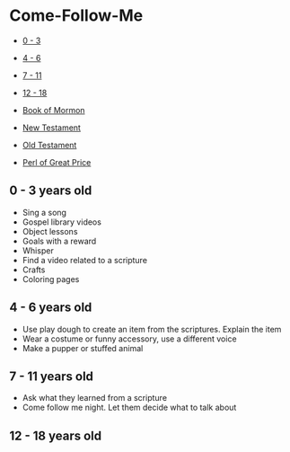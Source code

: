 # Come-Follow-Me

* [0 - 3](#toddler)
* [4 - 6](#preschool)
* [7 - 11](#elementary)
* [12 - 18](#teen)

* [Book of Mormon](#bom.md)
* [New Testament](#new_testament.md)
* [Old Testament](#old_testament.md)
* [Perl of Great Price](#pgp.md)

<h2 id="toddler">0 - 3 years old</h2>

* Sing a song
* Gospel library videos
* Object lessons
* Goals with a reward
* Whisper
* Find a video related to a scripture
* Crafts
* Coloring pages

<h2 id="preschool">4 - 6 years old</h2>

* Use play dough to create an item from the scriptures. Explain the item
* Wear a costume or funny accessory, use a different voice
* Make a pupper or stuffed animal


<h2 id="elementary">7 - 11 years old</h2>

* Ask what they learned from a scripture
* Come follow me night. Let them decide what to talk about


<h2 id="teen">12 - 18 years old</h2>
